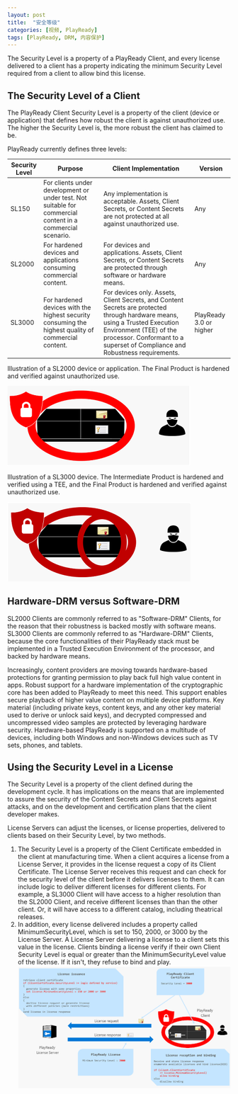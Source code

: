```yaml
---
layout: post
title:  "安全等级"
categories: [视频, PlayReady]
tags: [PlayReady, DRM, 内容保护]
---
```


The Security Level is a property of a PlayReady Client, and every license delivered to a client has a property indicating the minimum Security Level required from a client to allow bind this license.

## The Security Level of a Client
The PlayReady Client Security Level is a property of the client (device or application) that defines how robust the client is against unauthorized use. The higher the Security Level is, the more robust the client has claimed to be.

PlayReady currently defines three levels:

| Security Level	| Purpose	| Client Implementation	| Version |
|-------------------|-----------|-----------------------|---------|
| SL150	| For clients under development or under test. Not suitable for commercial content in a commercial scenario.	| Any implementation is acceptable. Assets, Client Secrets, or Content Secrets are not protected at all against unauthorized use.	| Any |
| SL2000	| For hardened devices and applications consuming commercial content.	| For devices and applications.	Assets, Client Secrets, or Content Secrets are protected through software or hardware means. | Any |
| SL3000	| For hardened devices with the highest security consuming the highest quality of commercial content.	| For devices only.	Assets, Client Secrets, and Content Secrets are protected through hardware means, using a Trusted Execution Environment (TEE) of the processor. Conformant to a superset of Compliance and Robustness requirements. | PlayReady 3.0 or higher |

Illustration of a SL2000 device or application. The Final Product is hardened and verified against unauthorized use.

![](/assets/posts/pr-sl/sl2000.png)

Illustration of a SL3000 device. The Intermediate Product is hardened and verified using a TEE, and the Final Product is hardened and verified against unauthorized use.

![](/assets/posts/pr-sl/sl3000.png)

## Hardware-DRM versus Software-DRM
SL2000 Clients are commonly referred to as "Software-DRM" Clients, for the reason that their robustness is backed mostly with software means. SL3000 Clients are commonly referred to as "Hardware-DRM" Clients, because the core functionalities of their PlayReady stack must be implemented in a Trusted Execution Environment of the processor, and backed by hardware means.

Increasingly, content providers are moving towards hardware-based protections for granting permission to play back full high value content in apps. Robust support for a hardware implementation of the cryptographic core has been added to PlayReady to meet this need. This support enables secure playback of higher value content on multiple device platforms. Key material (including private keys, content keys, and any other key material used to derive or unlock said keys), and decrypted compressed and uncompressed video samples are protected by leveraging hardware security. Hardware-based PlayReady is supported on a multitude of devices, including both Windows and non-Windows devices such as TV sets, phones, and tablets.

## Using the Security Level in a License
The Security Level is a property of the client defined during the development cycle. It has implications on the means that are implemented to assure the security of the Content Secrets and Client Secrets against attacks, and on the development and certification plans that the client developer makes.

License Servers can adjust the licenses, or license properties, delivered to clients based on their Security Level, by two methods.
1. The Security Level is a property of the Client Certificate embedded in the client at manufacturing time. When a client acquires a license from a License Server, it provides in the license request a copy of its Client Certificate. The License Server receives this request and can check for the security level of the client before it delivers licenses to them. It can include logic to deliver different licenses for different clients. For example, a SL3000 Client will have access to a higher resolution than the SL2000 Client, and receive different licenses than than the other client. Or, it will have access to a different catalog, including theatrical releases.
2. In addition, every license delivered includes a property called MinimumSecurityLevel, which is set to 150, 2000, or 3000 by the License Server. A License Server delivering a license to a client sets this value in the license. Clients binding a license verify if their own Client Security Level is equal or greater than the MinimumSecurityLevel value of the license. If it isn't, they refuse to bind and play.
![](/assets/posts/pr-sl/lic.png)